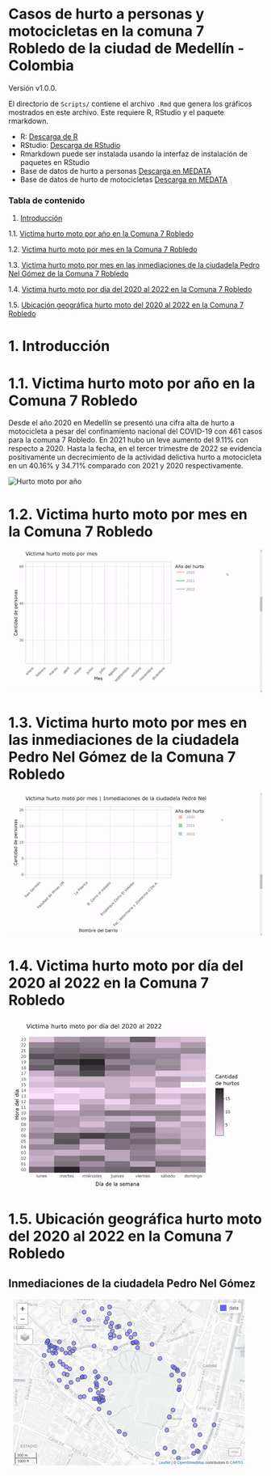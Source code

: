 # Casos de hurto a personas y motocicletas en la comuna 7 Robledo de la ciudad de Medellín - Colombia

Versión v1.0.0. 

El directorio de `Scripts/` contiene el archivo `.Rmd` que genera los gráficos mostrados en este archivo. 
Este requiere R, RStudio y el paquete rmarkdown. 

* R: [Descarga de R](https://cran.r-project.org/bin/)
* RStudio: [Descarga de RStudio](https://www.rstudio.com/products/rstudio/download/)
* Rmarkdown puede ser instalada usando la interfaz de instalación de paquetes en RStudio
* Base de datos de hurto a personas [Descarga en MEDATA](http://medata.gov.co/dataset/hurto-persona)
* Base de datos de hurto de motocicletas [Descarga en MEDATA](http://medata.gov.co/dataset/hurto-de-moto)

### Tabla de contenido

1. [Introducción](https://github.com/Luis-AlejandroC/hurtoMoto#1.-introducción)

1.1. [Victima hurto moto por año en la Comuna 7 Robledo](https://github.com/Luis-AlejandroC/hurtoMoto#1.1-victima-hurto-moto-por-año-en-la-comuna-7-robledo)

1.2. [Victima hurto moto por mes en la Comuna 7 Robledo](https://github.com/Luis-AlejandroC/hurtoMoto#1.2-victima-hurto-moto-por-mes-en-la-comuna-7-robledo)

1.3. [Victima hurto moto por mes en las inmediaciones de la ciudadela Pedro Nel Gómez de la Comuna 7 Robledo](https://github.com/Luis-AlejandroC/hurtoMoto#1.3-victima-hurto-moto-por-mes-en-las-inmediaciones-de-la-cuidadela-pedro-nel-gomez-de-la-comuna-7-robledo)

1.4. [Victima hurto moto por día del 2020 al 2022 en la Comuna 7 Robledo](https://github.com/Luis-AlejandroC/hurtoMoto#1.4-victima-hurto-moto-por-dia-del-2020-al-2022-en-la-comuna-7-robledo)

1.5. [Ubicación geográfica hurto moto del 2020 al 2022 en la Comuna 7 Robledo](https://github.com/Luis-AlejandroC/hurtoMoto#1.5-ubicacion-geografica-hurto-moto-del-2020-al-2022-en-la-comuna-7-robledo)

# 1. Introducción

# 1.1. Victima hurto moto por año en la Comuna 7 Robledo

Desde el año 2020 en Medellín se presentó una cifra alta de hurto a motocicleta
a pesar del confinamiento nacional del COVID-19 con 461 casos para la comuna 7 
Robledo. En 2021 hubo un leve aumento del 9.11% con respecto a 2020. Hasta la
fecha, en el tercer trimestre de 2022 se evidencia positivamente un decrecimiento 
de la actividad delictiva hurto a motocicleta en un 40.16% y 34.71% comparado 
con 2021 y 2020 respectivamente.

![Hurto moto por año](https://github.com/Luis-AlejandroC/hurtoMoto/blob/main/1.%20Data/HurtoMotoA%C3%B1o1.png)

# 1.2. Victima hurto moto por mes en la Comuna 7 Robledo
![gif](https://github.com/Luis-AlejandroC/hurtoMoto/blob/main/1.%20Data/HurtoMotoMes.gif)

# 1.3. Victima hurto moto por mes en las inmediaciones de la ciudadela Pedro Nel Gómez de la Comuna 7 Robledo
![gif](https://github.com/Luis-AlejandroC/hurtoMoto/blob/main/1.%20Data/HurtoMotoMesCiudadela.gif)

# 1.4. Victima hurto moto por día del 2020 al 2022 en la Comuna 7 Robledo
![gif](https://github.com/Luis-AlejandroC/hurtoMoto/blob/main/1.%20Data/heatmap.gif)

# 1.5. Ubicación geográfica hurto moto del 2020 al 2022 en la Comuna 7 Robledo
## Inmediaciones de la ciudadela Pedro Nel Gómez

![gif](https://github.com/Luis-AlejandroC/hurtoMoto/blob/main/1.%20Data/RobledoMap.gif)

